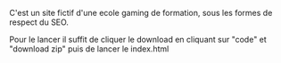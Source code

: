 C'est un site fictif d'une ecole gaming de formation, sous les formes de respect du SEO.

Pour le lancer il suffit de cliquer le download en cliquant sur "code" et "download zip" puis de lancer le index.html
